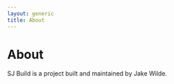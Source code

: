 ```yaml
---
layout: generic
title: About
---
```

# About

SJ Build is a project built and maintained by Jake Wilde.

